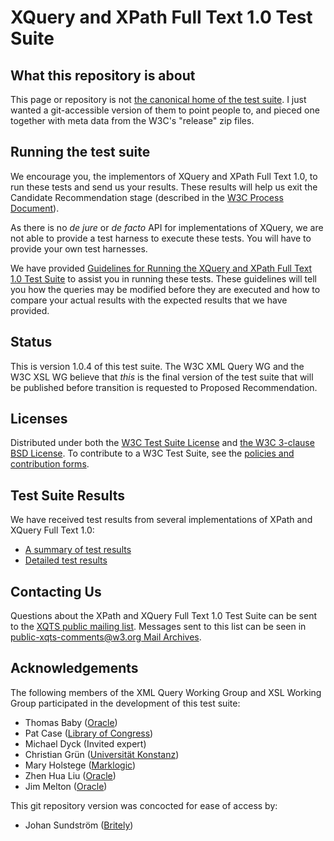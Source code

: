 # XQuery and XPath Full Text 1.0 Test Suite

## What this repository is about

This page or repository is not
[the canonical home of the test suite](http://dev.w3.org/2007/xpath-full-text-10-test-suite/).
I just wanted a git-accessible
version of them to point people to,
and pieced one together with meta data
from the W3C's "release" zip files.


## Running the test suite

We encourage you,
the implementors of XQuery
and XPath Full Text 1.0,
to run these tests
and send us your results.
These results will help us
exit the Candidate Recommendation stage
(described in the [W3C Process Document](http://www.w3.org/Consortium/Process/)).

As there is no _de jure_ or _de facto_
API for implementations of XQuery,
we are not able to provide a test harness
to execute these tests.
You will have to provide your own test harnesses.

We have provided
[Guidelines for Running the XQuery and
XPath Full Text 1.0 Test Suite](http://dev.w3.org/2007/xpath-full-text-10-test-suite/GuidelinesForRunningTheFullTextTestSuite.html)
to assist you in running these tests.
These guidelines will tell you
how the queries may be modified
before they are executed
and how to compare your actual results
with the expected results that we have provided.


## Status

This is version 1.0.4 of this test suite.
The W3C XML Query WG and the W3C XSL WG
believe that _this_ is the final version
of the test suite that will be published
before transition is requested to Proposed Recommendation.


## Licenses

Distributed under both the
[W3C Test Suite License](http://www.w3.org/Consortium/Legal/2008/04-testsuite-license) and
[the W3C 3-clause BSD License](http://www.w3.org/Consortium/Legal/2008/03-bsd-license).
To contribute to a W3C Test Suite,
see the [policies and contribution forms](http://www.w3.org/2004/10/27-testcases).


## Test Suite Results

We have received test results from
several implementations of
XPath and XQuery Full Text 1.0:

* [A summary of test results](http://dev.w3.org/2007/xpath-full-text-10-test-suite/PublicPagesStagingArea/ReportedResults/XQFTTSReportSimple.html)
* [Detailed test results](http://dev.w3.org/2007/xpath-full-text-10-test-suite/PublicPagesStagingArea/ReportedResults/XQFTTSReport.html)


## Contacting Us

Questions about the XPath and XQuery Full Text 1.0 Test Suite
can be sent to the [XQTS public mailing list](mailto:public-xqts-comments@w3.org).
Messages sent to this list can be seen in
[public-xqts-comments@w3.org Mail Archives](http://lists.w3.org/Archives/Public/public-xqts-comments/).


## Acknowledgements

The following members
of the XML Query Working Group
and XSL Working Group
participated in the development of this test suite:

* Thomas Baby ([Oracle](http://www.oracle.com/))
* Pat Case ([Library of Congress](http://www.loc.gov/))
* Michael Dyck (Invited expert)
* Christian Grün ([Universität Konstanz](http://www.uni-konstanz.de/))
* Mary Holstege ([Marklogic](http://marklogic.com/))
* Zhen Hua Liu ([Oracle](http://www.oracle.com/))
* Jim Melton ([Oracle](http://www.oracle.com/))

This git repository version was
concocted for ease of access by:

* Johan Sundström ([Britely](http://www.britely.com/))
